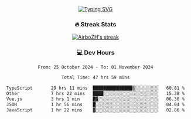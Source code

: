 
<div align="center">
  <a href="https://git.io/typing-svg"><img src="https://readme-typing-svg.demolab.com?font=Fira+Code&size=30&pause=1000&color=33F7F5&center=true&vCenter=true&width=435&lines=Hi+there+%F0%9F%91%8B+I+am+AirboZH+;Welcome+to+my+Github" alt="Typing SVG" /></a>

<h3>🔥 Streak Stats</h3>

<!-- GitHub Readme Streak Stats - https://github.com/DenverCoder1/github-readme-streak-stats -->
<p>
  <a href="https://github.com/DenverCoder1/github-readme-streak-stats">
    <img title="🔥 Get streak stats for your profile at git.io/streak-stats" alt="AirboZH's streak" src="https://streak-stats.demolab.com/?user=AirboZH&theme=monokai-metallian&hide_border=true"/>
  </a>
</p>

<h3>💻 Dev Hours</h3>
<!--START_SECTION:waka-->

```txt
From: 25 October 2024 - To: 01 November 2024

Total Time: 47 hrs 59 mins

TypeScript       29 hrs 11 mins  ███████████████▒░░░░░░░░░   60.81 %
Other            7 hrs 22 mins   ████░░░░░░░░░░░░░░░░░░░░░   15.38 %
Vue.js           3 hrs 1 min     █▓░░░░░░░░░░░░░░░░░░░░░░░   06.30 %
JSON             1 hr 56 mins    █░░░░░░░░░░░░░░░░░░░░░░░░   04.04 %
JavaScript       1 hr 22 mins    ▓░░░░░░░░░░░░░░░░░░░░░░░░   02.86 %
```

<!--END_SECTION:waka-->
</div>  
